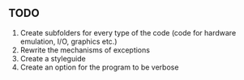 ## TODO
1. Create subfolders for every type of the code (code for hardware emulation, I/O, graphics etc.)
2. Rewrite the mechanisms of exceptions
3. Create a styleguide
4. Create an option for the program to be verbose